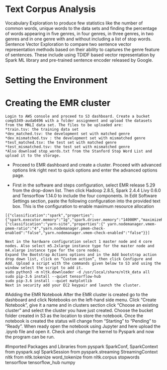 # Text Corpus Analysis
Vocabulary Exploration to produce few statistics like the number of common words, unique words to the data sets and finding the percentage of words appearing in five genres, in four genres, in three genres, in two genres and in one genre with and without including a list of stop words.
Sentence Vector Exploration to compare two sentence vector representation methods based on their ability to captures the genre feature of sentences. These include using TDIDF based vector representation by Spark ML library and pre-trained sentence encoder released by Google.
# Setting the Environment
# Creating the EMR cluster
```
Login to AWS console and proceed to S3 dashboard. Create a bucket comp5349-auda0496 with a folder assignment and upload the datasets from the MNLI data set. The files to be uploaded are:
*train.tsv: the training data set
*dev_matched.tsv: the development set with matched genre
*dev_mismatched.tsv : the development set with mismatched genre
*test_matched.tsv: the test set with matched genre
*test_mismatched.tsv: the test set with mismatched genre
*Also download stop_words.txt from the Stanford Stop Word List and upload it to the storage.

```

* Proceed to EMR dashboard and create a cluster. Proceed with advanced options link right next to quick options and enter the advanced options page.

* First in the software and steps configuration, select EMR release 5.29 from the drop-down list. Then click Hadoop 2.8.5, Spark 2.4.4 Livy 0.6.0 and Tensorflow 1.14.0 to include the four components. In Edit Software Settings section, paste the following configuration into the provided text box. This is the configuration to enable maximum resource allocation

```
[{"classification":"spark","properties":{"spark.executor.memory":"1g","spark.driver.memory":"14000M","maximizeResourceAllocation":"true","spark.driver.memoryOverhead":"512","spark.executor.memoryOverhead":"512"}},{"classification":"yarn-site","properties":{" yarn.nodemanager.vmem-pmem-ratio":"4","yarn.nodemanager.pmem-check-enabled":"false","yarn.nodemanager.vmem-check-enabled":"false"}}]
```

```
Next in the hardware configuration select 1 master node and 4 core nodes. Also select m5.2xlarge instance type for the master node and m4.xlarge instance type for the core nodes.
Expand the Bootstrap Actions options and in the Add bootstrap action drop down list, click on “Custom action”, then click Configure and Add. Upload a script with the commands given below to S3 and using the window select the script to add it.
sudo python3 -m nltk.downloader -d /usr/local/share/nltk_data all
sudo pip-3.6 install --quiet tensorflow-hub
sudo pip-3.6 install --quiet matplotlib
Next in security add your EC2 keypair and launch the cluster.
```
#Adding the EMR Notebook
After the EMR cluster is created go to the dashboard and click Notebooks on the left-hand side menu. Click “Create Notebook”, give it a name and in clusters section click “Choose an existing cluster” and select the cluster you have just created.
Choose the bucket folder created in S3 as the location to store the notebook. Once the notebook is created the status will change from “Starting” to “Pending” to “Ready”. When ready open the notebook using Jupyter and here upload the .ipynb file and open it. Check and change the kernel to Pyspark and now the program can be run.

#Imported Packages and Libraries
from pyspark SparkConf, SparkContext
from pyspark.sql SparkSession
from pyspark.streaming StreamingContext
nltk
from nltk.tokenize word_tokenize
from nltk.corpus stopwords
tensorflow
tensorflow_hub
numpy
